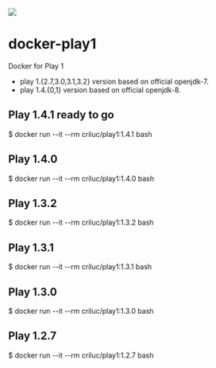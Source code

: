 [![](https://badge.imagelayers.io/criluc/play1:latest.svg)](https://imagelayers.io/?images=criluc/play1:latest 'Get your own badge on imagelayers.io')

docker-play1
============

Docker for Play 1
  - play 1.{2.7,3.0,3.1,3.2} version based on official openjdk-7.
  - play 1.4.{0,1} version based on official openjdk-8.


Play 1.4.1 ready to go
-----------------------

$ docker run --it --rm criluc/play1:1.4.1 bash

Play 1.4.0
-----------------------

$ docker run --it --rm criluc/play1:1.4.0 bash

Play 1.3.2
-----------------------

$ docker run --it --rm criluc/play1:1.3.2 bash

Play 1.3.1
-----------------------

$ docker run --it --rm criluc/play1:1.3.1 bash

Play 1.3.0
-----------------------

$ docker run --it --rm criluc/play1:1.3.0 bash

Play 1.2.7
-----------------------

$ docker run --it --rm criluc/play1:1.2.7 bash